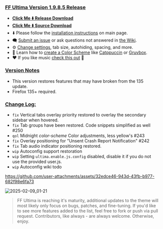 ### <ins> FF Ultima Version 1.9.8.5 Release
- **[Click Me ⬇️ Release Download](https://github.com/soulhotel/FF-ULTIMA/releases/download/1.9.8.5/ffultima1.9.8.5.zip)**
- **[Click Me ⬇️ Source Download](https://github.com/soulhotel/FF-ULTIMA/archive/refs/heads/main.zip)**
- ⬇️ Please follow the [installation instructions](https://github.com/soulhotel/FF-ULTIMA#installation) on main page.
- 🗨️ [Submit an issue](https://github.com/soulhotel/FF-ULTIMA/issues/new/choose) or ask questions not answered in [the Wiki](https://github.com/soulhotel/FF-ULTIMA/wiki).
- ⚙️ [Change settings](https://github.com/soulhotel/FF-ULTIMA/wiki/Settings), tab size, autohiding, spacing, and more.
- 🎨 Learn how to [create a Color Scheme](https://github.com/soulhotel/FF-ULTIMA/wiki/Create-a-Color-Scheme) like [Catppuccin](https://github.com/soulhotel/FF-ULTIMA/blob/next-release/theme/color-schemes/catppuccin/readme.md) or [Gruvbox](https://github.com/soulhotel/FF-ULTIMA/blob/next-release/theme/color-schemes/gruvbox-light/readme.md).
- ❤️ If you like music [check this out](https://linktr.ee/soulhotel) 🏃

### <ins> Version Notes
- This version restores features that may have broken from the 135 update.
- Firefox 135+ required.

### <ins> Change Log:
- `fix` Vertical tabs overlay priority restored to overlay the secondary sidebar when hovered.
- `fix` Tab groups have been restored. Code snippets simplified as well #250
- `qol` Midnight *color-scheme* Color adjustments, less yellow's #243
- `fix` Overlay positioning for "Unsent Crash Report Notification" #242
- `fix` Tab audio indicator positioning restored.
- `wip` Autoconfig support restoration
- `wip` Setting `ultima.enable.js.config` disabled, disable it if you do not use the provided user.js.
- `wip` Autoconfig wiki todo

https://github.com/user-attachments/assets/32edce46-943d-43fb-b977-682f98e6fa73

![2025-02-09_01-21](https://github.com/user-attachments/assets/0392493f-2dad-407a-addf-b073f6ccab41)


> FF Ultima is reaching it's maturity, additional updates to the theme will most likely only focus on bugs, patches, and fine-tuning. If you'd like to see more features added to the list, feel free to fork or push via pull request. Contributors, like always - are always welcome. Otherwise, enjoy.
